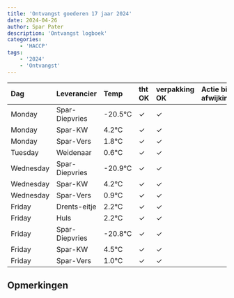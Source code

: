 ```yaml
---
title: 'Ontvangst goederen 17 jaar 2024'
date: 2024-04-26
author: Spar Pater
description: 'Ontvangst logboek'
categories:
    - 'HACCP'
tags:
    - '2024'
    - 'Ontvangst'
---
```

| Dag | Leverancier | Temp | tht OK | verpakking OK | Actie bij afwijking | Controle door |
|:---|:---|:---|:---|:---|:---|:---|
| Monday | Spar-Diepvries | -20.5°C | &check; | &check; | | DPater |
| Monday | Spar-KW | 4.2°C | &check; | &check; | | DPater |
| Monday | Spar-Vers | 1.8°C | &check; | &check; | | DPater |
| Tuesday | Weidenaar | 0.6°C | &check; | &check; | | DPater |
| Wednesday | Spar-Diepvries | -20.9°C | &check; | &check; | | WPater |
| Wednesday | Spar-KW | 4.2°C | &check; | &check; | | WPater |
| Wednesday | Spar-Vers | 0.9°C | &check; | &check; | | WPater |
| Friday | Drents-eitje | 2.2°C | &check; | &check; | | WPater |
| Friday | Huls | 2.2°C | &check; | &check; | | WPater |
| Friday | Spar-Diepvries | -20.8°C | &check; | &check; | | WPater |
| Friday | Spar-KW | 4.5°C | &check; | &check; | | WPater |
| Friday | Spar-Vers | 1.0°C | &check; | &check; | | WPater |

## Opmerkingen


